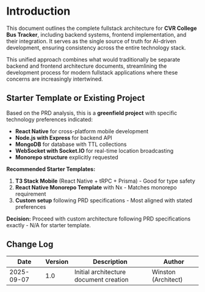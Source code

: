 # Introduction

This document outlines the complete fullstack architecture for **CVR College Bus Tracker**, including backend systems, frontend implementation, and their integration. It serves as the single source of truth for AI-driven development, ensuring consistency across the entire technology stack.

This unified approach combines what would traditionally be separate backend and frontend architecture documents, streamlining the development process for modern fullstack applications where these concerns are increasingly intertwined.

## Starter Template or Existing Project

Based on the PRD analysis, this is a **greenfield project** with specific technology preferences indicated:

- **React Native** for cross-platform mobile development  
- **Node.js with Express** for backend API
- **MongoDB** for database with TTL collections
- **WebSocket with Socket.IO** for real-time location broadcasting
- **Monorepo structure** explicitly requested

**Recommended Starter Templates:**
1. **T3 Stack Mobile** (React Native + tRPC + Prisma) - Good for type safety
2. **React Native Monorepo Template** with Nx - Matches monorepo requirement  
3. **Custom setup** following PRD specifications - Most aligned with stated preferences

**Decision:** Proceed with custom architecture following PRD specifications exactly - N/A for starter template.

## Change Log
| Date | Version | Description | Author |
|------|---------|-------------|--------|
| 2025-09-07 | 1.0 | Initial architecture document creation | Winston (Architect) |
